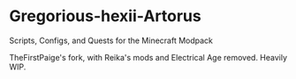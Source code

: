 # Gregorious-hexii-Artorus
Scripts, Configs, and Quests for the Minecraft Modpack

TheFirstPaige's fork, with Reika's mods and Electrical Age removed. Heavily WIP. 
